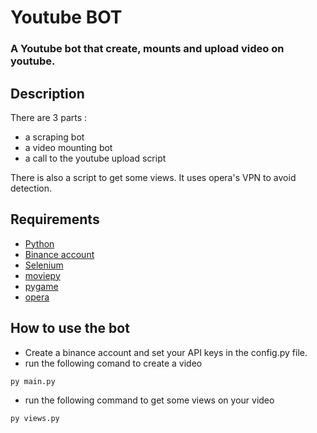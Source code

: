 # Youtube BOT 
### A Youtube bot that create, mounts and upload video on youtube.


## Description

There are 3 parts : 

- a scraping bot
- a video mounting bot
- a call to the youtube upload script 
 
 There is also a script to get some views. It uses opera's VPN to avoid detection. 
 


## Requirements

- [Python](https://www.python.org/)
- [Binance account](https://accounts.binance.com/en/login) 
- [Selenium](https://selenium-python.readthedocs.io/) 
- [moviepy](https://zulko.github.io/moviepy/)
- [pygame](https://www.pygame.org/news) 
- [opera](https://www.opera.com/fr?utm_campaign=%2300%20-%20WW%20-%20Search%20-%20EN%20-%20Branded&gclid=Cj0KCQiAnuGNBhCPARIsACbnLzqS4SIXLuYW3B1xujwg-rHTvZ9zOpTkaBhmKchRLozBbxiIbJvAJT8aAsaKEALw_wcB)

## How to use the bot 

- Create a binance account and set your API keys in the config.py file.
- run the following comand to create a video
```sh
py main.py
```
- run the following command to get some views on your video 
```sh
py views.py
```


